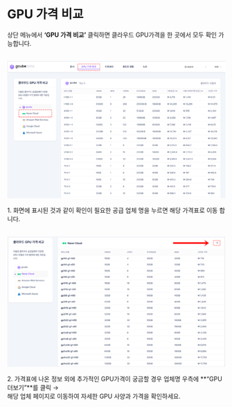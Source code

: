 # **GPU 가격 비교**

상단 메뉴에서 **‘GPU 가격 비교’** 클릭하면 클라우드 GPU가격을 한 곳에서 모두 확인 가능합니다. <br><br>

![GPU 가격 비교 메인 화면 이미지.PNG](img/gpu-price-comparison/GPU%20가격%20비교%20메인%20화면%20이미지.PNG)

1\. 화면에 표시된 것과 같이 확인이 필요한 공급 업체 명을 누르면 해당 가격표로 이동 합니다. <br><br>

![GPU 가격 비교 회사별 이미지.PNG](img/gpu-price-comparison/GPU%20가격%20비교%20회사별%20이미지.PNG)

2\. 가격표에 나온 정보 외에 추가적인 GPU가격이 궁금할 경우 업체명 우측에 **“GPU 더보기”**를 클릭 → <br>해당 업체 페이지로 이동하여 자세한 GPU 사양과 가격을 확인하세요.<br>